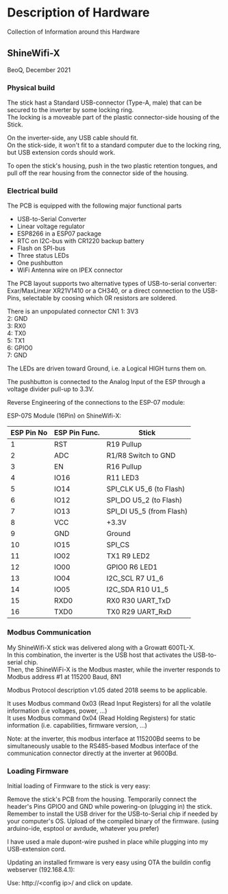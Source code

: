 # Description of Hardware

Collection of Information around this Hardware

## ShineWifi-X

BeoQ, December 2021


### Physical build

The stick hast a Standard USB-connector (Type-A, male) that can be secured to the inverter by some locking ring.  
The locking is a moveable part of the plastic connector-side housing of the Stick.

On the inverter-side, any USB cable should fit.  
On the stick-side, it won't fit to a standard computer due to the locking ring, but USB extension cords should work.

To open the stick's housing, push in the two plastic retention tongues, and pull off the rear housing from the connector side of the housing.


### Electrical build

The PCB is equipped with the following major functional parts

* USB-to-Serial Converter
* Linear voltage regulator
* ESP8266 in a ESP07 package
* RTC on I2C-bus with CR1220 backup battery
* Flash on SPI-bus
* Three status LEDs
* One pushbutton
* WiFi Antenna wire on IPEX connector


The PCB layout supports two alternative types of USB-to-serial converter:
Exar/MaxLinear XR21V1410 or a CH340, or a direct connection to the USB-Pins, selectable by coosing which 0R resistors are soldered.

There is an unpopulated connector CN1
1: 3V3  
2:	GND  
3:	RX0  
4:	TX0  
5:	TX1  
6:	GPIO0  
7:	GND  


The LEDs are driven toward Ground, i.e. a Logical HIGH turns them on.

The pushbutton is connected to the Analog Input of the ESP through a voltage divider pull-up to 3.3V.


Reverse Engineering of the connections to the ESP-07 module:

ESP-07S Module (16Pin) on ShineWifi-X:



|ESP Pin No|ESP Pin Func.|Stick      |
|---|------|-------------------------|
| 1 | RST	 |	R19 	Pullup             |
| 2 | ADC	 |	R1/R8 	Switch to GND    |
| 3 | EN		 |	R16 	Pullup             |
| 4 | IO16	|	R11  	LED3              |
| 5 | IO14	|	SPI_CLK	U5_6	(to Flash) |
| 6 | IO12	|	SPI_DO	U5_2	(to Flash)  |
| 7 | IO13	|	SPI_DI	U5_5	(from Flash)|
| 8 | VCC	 |	+3.3V                   |
| 9 | GND	 |	Ground                  |
|10 | IO15	|	SPI_CS                  |
|11 | IO02	|	TX1	R9	LED2             |
|12 | IO00	|	GPIO0	R6	LED1           |
|13 | IO04	|	I2C_SCL	R7	U1_6         |
|14 | IO05	|	I2C_SDA	R10	U1_5        |
|15 | RXD0	|	RX0	R30	UART_TxD        |
|16 | TXD0	|	TX0	R29	UART_RxD        |


### Modbus Communication

My ShineWifi-X stick was delivered along with a Growatt 600TL-X.  
In this combination, the inverter is the USB host that activates the USB-to-serial chip.  
Then, the ShineWiFi-X is the Modbus master, while the inverter responds to Modbus address #1 at 115200 Baud, 8N1

Modbus Protocol description v1.05 dated 2018 seems to be applicable.

It uses Modbus command 0x03 (Read Input Registers) for all the volatile information (i.e voltages, power, ...)  
It uses Modbus command 0x04 (Read Holding Registers) for static information (i.e. capabilities, firmware version, ...)

Note: at the inverter, this modbus interface at 115200Bd seems to be simultaneously usable to the RS485-based Modbus interface of the communication connector directly at the inverter at 9600Bd.


### Loading Firmware

Initial loading of Firmware to the stick is very easy:

Remove the stick's PCB from the housing.
Temporarily  connect the header's Pins GPIO0 and GND while powering-on (plugging in) the stick.
Remember to install the USB driver for the USB-to-Serial chip if needed by your computer's OS.
Upload of the compiled binary of the firmware. (using arduino-ide, esptool or avrdude, whatever you prefer)

I have used a male dupont-wire pushed in place while plugging into my USB-extension cord.


Updating an installed firmware is very easy using OTA the buildin config webserver (192.168.4.1):

Use:  http://&lt;config ip&gt;/ and click on update.
